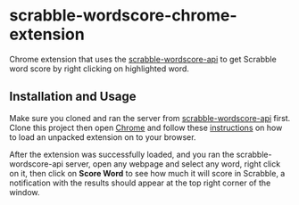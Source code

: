 # scrabble-wordscore-chrome-extension
Chrome extension that uses the [scrabble-wordscore-api](https://github.com/yusuf-musleh/scrabble-wordscore-api) to get Scrabble word score by right clicking on highlighted word.

## Installation and Usage

Make sure you cloned and ran the server from [scrabble-wordscore-api](https://github.com/yusuf-musleh/scrabble-wordscore-api) first.
Clone this project then open [Chrome](https://www.google.com/chrome/browser/desktop/) and follow these [instructions](https://developer.chrome.com/extensions/getstarted#unpacked) on how to load an unpacked extension on to your browser.

After the extension was successfully loaded, and you ran the scrabble-wordscore-api server, open any webpage and select any word, right click on it, then click on **Score Word** to see how much it will score in Scrabble, a notification with the results should appear at the top right corner of the window.
